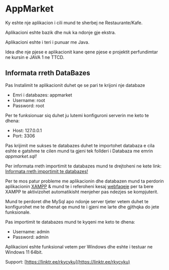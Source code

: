  # AppMarket
 
 
 Ky eshte nje aplikacion i cili mund te sherbej ne Restaurante/Kafe.
 
 Aplikacioni eshte bazik dhe nuk ka ndonje gje ekstra.

Aplikacioni eshte i teri i punuar me Java.

Idea dhe nje pjese e aplikacionit kane qene pjese e projektit perfundimtar ne kursin e JAVA 1 ne TTCD.

## Informata rreth DataBazes
Pas Instalimit te aplikacionit duhet qe se pari te krijoni nje databaze

 - Emri i databazes: appmarket 
 - Username: root 
 - Password: root

Per te funksionuar siq duhet ju lutemi konfiguroni serverin me keto te dhena:
 - Host: 127.0.0.1
 - Port: 3306

Pas krijimit me sukses te databazes duhet te importohet databaza e cila eshte e gatshme te cilen mund ta gjeni tek follderi i Databaza me emrin *appmarket.sql!*

Per informata rreth importimit te databazes mund te drejtoheni ne kete link:
[Informata rreth importimit te databazes!](https://help.dreamhost.com/hc/en-us/articles/214395768-phpMyAdmin-How-to-import-a-database-or-table)

Per te mos patur probleme me aplikacionin dhe databazen mund ta perdorin aplikacionin [XAMPP](https://www.apachefriends.org/download.html) & mund te i referoheni kesaj [webfaqeje](https://www.wikihow.com/Start-XAMPP-at-Startup-in-Windows) per ta bere XAMPP te aktivizohet automatikisht menjeher pas ndezjes se kompjuterit.

Mund te perdoret dhe MySql apo ndonje server tjeter vetem duhet te konfigurohet me te dhenat qe mund te i gjeni me larte dhe gjithqka do jete funksionale.

Pas importimit te databazes mund te kyqeni me keto te dhena:

 - Username: admin
 - Password: admin

Aplikacioni eshte funksional vetem per Windows dhe eshte i testuar ne Windows 11 64bit.

Support: [https://linktr.ee/rkycyku](https://linktr.ee/rkycyku)

